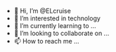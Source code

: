 - 👋 Hi, I’m @ELcruise
- 👀 I’m interested in technology
- 🌱 I’m currently learning to ...
- 💞️ I’m looking to collaborate on ...
- 📫 How to reach me ...

<!---
ELcruise/ELcruise is a ✨ special ✨ repository because its `README.md` (this file) appears on your GitHub profile.
You can click the Preview link to take a look at your changes.
--->
